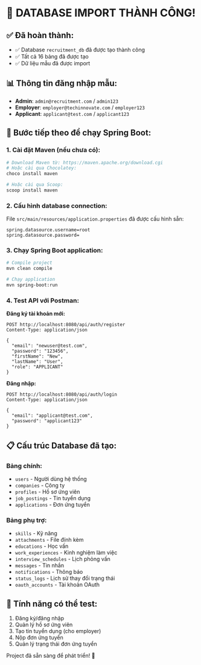 # 🎉 DATABASE IMPORT THÀNH CÔNG!

## ✅ Đã hoàn thành:
- ✅ Database `recruitment_db` đã được tạo thành công
- ✅ Tất cả 16 bảng đã được tạo
- ✅ Dữ liệu mẫu đã được import

## 📊 Thông tin đăng nhập mẫu:
- **Admin**: `admin@recruitment.com` / `admin123`
- **Employer**: `employer@techinnovate.com` / `employer123`  
- **Applicant**: `applicant@test.com` / `applicant123`

## 🚀 Bước tiếp theo để chạy Spring Boot:

### 1. Cài đặt Maven (nếu chưa có):
```bash
# Download Maven từ: https://maven.apache.org/download.cgi
# Hoặc cài qua Chocolatey:
choco install maven

# Hoặc cài qua Scoop:
scoop install maven
```

### 2. Cấu hình database connection:
File `src/main/resources/application.properties` đã được cấu hình sẵn:
```properties
spring.datasource.username=root
spring.datasource.password=
```

### 3. Chạy Spring Boot application:
```bash
# Compile project
mvn clean compile

# Chạy application
mvn spring-boot:run
```

### 4. Test API với Postman:

**Đăng ký tài khoản mới:**
```
POST http://localhost:8080/api/auth/register
Content-Type: application/json

{
  "email": "newuser@test.com",
  "password": "123456",
  "firstName": "New",
  "lastName": "User",
  "role": "APPLICANT"
}
```

**Đăng nhập:**
```
POST http://localhost:8080/api/auth/login
Content-Type: application/json

{
  "email": "applicant@test.com",
  "password": "applicant123"
}
```

## 📋 Cấu trúc Database đã tạo:

### Bảng chính:
- `users` - Người dùng hệ thống
- `companies` - Công ty
- `profiles` - Hồ sơ ứng viên
- `job_postings` - Tin tuyển dụng
- `applications` - Đơn ứng tuyển

### Bảng phụ trợ:
- `skills` - Kỹ năng
- `attachments` - File đính kèm
- `educations` - Học vấn
- `work_experiences` - Kinh nghiệm làm việc
- `interview_schedules` - Lịch phỏng vấn
- `messages` - Tin nhắn
- `notifications` - Thông báo
- `status_logs` - Lịch sử thay đổi trạng thái
- `oauth_accounts` - Tài khoản OAuth

## 🎯 Tính năng có thể test:
1. Đăng ký/đăng nhập
2. Quản lý hồ sơ ứng viên
3. Tạo tin tuyển dụng (cho employer)
4. Nộp đơn ứng tuyển
5. Quản lý trạng thái đơn ứng tuyển

Project đã sẵn sàng để phát triển! 🚀